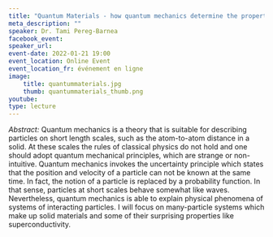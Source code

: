 ```yaml
---
title: "Quantum Materials - how quantum mechanics determine the property of materials"
meta_description: ""
speaker: Dr. Tami Pereg-Barnea
facebook_event:
speaker_url:
event-date: 2022-01-21 19:00
event_location: Online Event
event_location_fr: événement en ligne
image:
    title: quantummaterials.jpg
    thumb: quantummaterials_thumb.png
youtube:
type: lecture
---
```

*Abstract:*
Quantum mechanics is a theory that is suitable for describing particles on short length scales, such as the atom-to-atom distance in a solid.  At these scales the rules of classical physics do not hold and one should adopt quantum mechanical principles, which are strange or non-intuitive. Quantum mechanics invokes the uncertainty principle which states that the position and velocity of a particle can not be known at the same time. In fact, the notion of a particle is replaced by a probability function.  In that sense, particles at short scales behave somewhat like waves.  Nevertheless, quantum mechanics is able to explain physical phenomena of systems of interacting particles. I will focus on many-particle systems which make up solid materials and some of their surprising properties like superconductivity.
